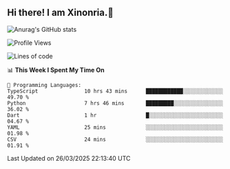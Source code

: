 ## Hi there! I am Xinonria.👋

![Anurag's GitHub stats](https://status-git-main-xinonrias-projects-f26540e3.vercel.app/api?username=xinonria&hide=stars,issues)

<!--START_SECTION:waka-->
![Profile Views](http://img.shields.io/badge/Profile%20Views-0-blue)

![Lines of code](https://img.shields.io/badge/From%20Hello%20World%20I%27ve%20Written-2.0%20million%20lines%20of%20code-blue)

📊 **This Week I Spent My Time On** 

```text
💬 Programming Languages: 
TypeScript               10 hrs 43 mins      ████████████░░░░░░░░░░░░░   49.70 % 
Python                   7 hrs 46 mins       █████████░░░░░░░░░░░░░░░░   36.02 % 
Dart                     1 hr                █░░░░░░░░░░░░░░░░░░░░░░░░   04.67 % 
YAML                     25 mins             ░░░░░░░░░░░░░░░░░░░░░░░░░   01.98 % 
CSV                      24 mins             ░░░░░░░░░░░░░░░░░░░░░░░░░   01.91 % 
```


 Last Updated on 26/03/2025 22:13:40 UTC
<!--END_SECTION:waka-->

<!--
**xinonria/xinonria** is a ✨ _special_ ✨ repository because its `README.md` (this file) appears on your GitHub profile.

Here are some ideas to get you started:

- 🔭 I’m currently working on ...
- 🌱 I’m currently learning ...
- 👯 I’m looking to collaborate on ...
- 🤔 I’m looking for help with ...
- 💬 Ask me about ...
- 📫 How to reach me: ...
- 😄 Pronouns: ...
- ⚡ Fun fact: ...
-->
